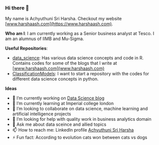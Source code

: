 ### Hi there 👋
My name is Achyuthuni Sri Harsha. Checkout my website [www.harshaash.com](https://www.harshaash.com).

**Who am I**: I am currently working as a Senior business analyst at Tesco. I am an alumnus of IIMB and Mu-Sigma. 

**Useful Repositories**:   
- [data_science](https://github.com/HarshaAsh/data_science): Has various data science concepts and code in R. Contains codes for some of the blogs that I write at  [www.harshaash.com](www.harshaash.com)
- [ClassificationModels](https://github.com/HarshaAsh/ClassificationModels): I want to start a repository with the codes for different data science concepts in python. 

**Ideas**
- 🔭 I’m currently working on [Data Science blog](https://github.com/users/HarshaAsh/projects/2)
- 🌱 I’m currently learning at Imperial college london
- 👯 I’m looking to collaborate on data science, machine learning and artificial intelligence projects
- 🤔 I’m looking for help with quality work in business analytics domain
- 💬 Ask me about data sceince and allied topics
- 📫 How to reach me: LinkedIn profile	[Achyuthuni Sri Harsha](https://www.linkedin.com/in/sri-harsha-achyuthuni/)  
- ⚡ Fun fact: According to evolution cats won between cats vs dogs
